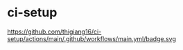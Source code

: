 # ci-setup
https://github.com/thigiang16/ci-setup/actions/main/.github/workflows/main.yml/badge.svg
